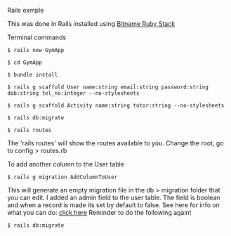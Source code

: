 Rails exmple

This was done in Rails installed using [Bitname Ruby Stack](https://bitnami.com/stack/ruby/installer) 

Terminal commands
    
    $ rails new GymApp
    
    $ cd GymApp
	
	$ bundle install
	
	$ rails g scaffold User name:string email:string password:string dob:string tel_no:integer --no-stylesheets

	$ rails g scaffold Activity name:string tutor:string --no-stylesheets
	
	$ rails db:migrate
	
	$ rails routes 
	
	
The 'rails routes' will show the routes available to you. 
Change the root, go to config > routes.rb	
 
To add another column to the User table

	$ rails g migration AddColumnToUser

This will generate an empty migration file in the db > migration folder that you can edit. 
I added an admin field to the user table. The field is boolean and when a record is made its set by default to false. 
See here for info on what you can do: [click here](https://guides.rubyonrails.org/active_record_migrations.html)
Reminder to do the following again!

	$ rails db:migrate


 